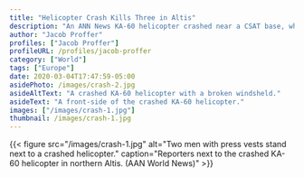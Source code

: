 ```yaml
---
title: "Helicopter Crash Kills Three in Altis"
description: "An ANN News KA-60 helicopter crashed near a CSAT base, which resulted in the deaths of two reporters and one pilot."
author: "Jacob Proffer"
profiles: ["Jacob Proffer"]
profileURL: /profiles/jacob-proffer
category: ["World"]
tags: ["Europe"]
date: 2020-03-04T17:47:59-05:00
asidePhoto: /images/crash-2.jpg
asideAltText: "A crashed KA-60 helicopter with a broken windsheld."
asideText: "A front-side of the crashed KA-60 helicopter."
images: ["/images/crash-1.jpg"]
thumbnail: /images/crash-1.jpg
---
```


{{< figure src="/images/crash-1.jpg" alt="Two men with press vests stand next to a crashed helicopter." caption="Reporters next to the crashed KA-60 helicopter in northern Altis. (AAN World News)" >}}
